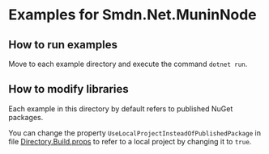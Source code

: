 # Examples for Smdn.Net.MuninNode

## How to run examples
Move to each example directory and execute the command `dotnet run`.

## How to modify libraries
Each example in this directory by default refers to published NuGet packages.

You can change the property `UseLocalProjectInsteadOfPublishedPackage` in file [Directory.Build.props](./Directory.Build.props) to refer to a local project by changing it to `true`.
